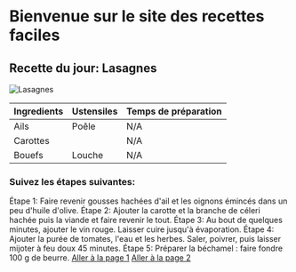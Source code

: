 # Bienvenue sur le site des recettes faciles

## Recette du jour: Lasagnes
![Lasagnes](https://www.galbani.fr/wp-content/uploads/2017/07/shutterstock_142426168.jpg)

| Ingredients        | Ustensiles  | Temps de préparation       |
|------------|------|-------------|
| Ails      | Poêle   |     N/A   |
| Carottes        |  | N/A      |
| Bouefs    | Louche    | N/A   |

### Suivez les étapes suivantes:
Étape 1: Faire revenir gousses hachées d'ail et les oignons émincés dans un peu d'huile d'olive.
Étape 2: Ajouter la carotte et la branche de céleri hachée puis la viande et faire revenir le tout.
Étape 3: Au bout de quelques minutes, ajouter le vin rouge. Laisser cuire jusqu'à évaporation.
Étape 4: Ajouter la purée de tomates, l'eau et les herbes. Saler, poivrer, puis laisser mijoter à feu doux 45 minutes.
Étape 5: Préparer la béchamel : faire fondre 100 g de beurre.
[Aller à la page 1](page1.md)
[Aller à la page 2](page2.md)
